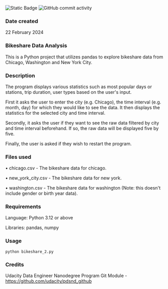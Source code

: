 ![Static Badge](https://img.shields.io/badge/python-2.13-blue)
![GitHub commit activity](https://img.shields.io/github/commit-activity/t/fermiyon/pdsnd_github?color=brightgreen)

### Date created
22 February 2024

### Bikeshare Data Analysis
This is a Python project that utilizes pandas to explore bikeshare data from Chicago, Washington and New York City.

### Description
The program displays various statistics such as most popular days or stations, trip duration, user types based on the user's input.

First it asks the user to enter the city (e.g. Chicago), the time interval (e.g. month, day) for which they would like to see the data. It then displays the statistics for the selected city and time interval.

Secondly, it asks the user if they want to see the raw data filtered by city and time interval beforehand. If so, the raw data will be displayed five by five.

Finally, the user is asked if they wish to restart the program.

### Files used
• chicago.csv - The bikeshare data for chicago.

• new_york_city.csv - The bikeshare data for new york.

• washington.csv - The bikeshare data for washington (Note: this doesn't include gender or birth year data).

### Requirements
Language: Python 3.12 or above

Libraries: pandas, numpy

### Usage
```
python bikeshare_2.py
```

### Credits
Udacity Data Engineer Nanodegree Program Git Module - https://github.com/udacity/pdsnd_github